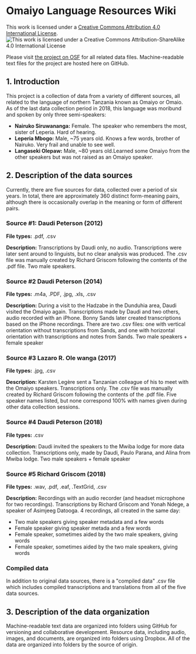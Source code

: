 # Omaiyo Language Resources Wiki
This work is licensed under a [Creative Commons Attribution 4.0 International License](https://creativecommons.org/licenses/by/4.0/).
![This work is licensed under a Creative Commons Attribution-ShareAlike 4.0 International License][1]

Please visit [the project on OSF](https://osf.io/jwqta/) for all related data files. Machine-readable text files for the project are hosted here on GitHub.

## 1. Introduction
This project is a collection of data from a variety of different sources, all related to the language of northern Tanzania known as Omaiyo or Omaio. As of the last data collection period in 2018, this language was moribund and spoken by only three semi-speakers:

* **Nairuko Siruwananga:** Female. The speaker who remembers the most, sister of Leperia. Hard of hearing. 
* **Leperia Mbogo:** Male, ~75 years old. Knows a few words, brother of Nairuko. Very frail and unable to see well.  
* **Langaseki Olepaw:** Male, ~80 years old.Learned some Omaiyo from the other speakers but was not raised as an Omaiyo speaker.


## 2. Description of the data sources
Currently, there are five sources for data, collected over a period of six years. In total, there are approximately 360 distinct form-meaning pairs, although there is occasionally overlap in the meaning or form of different pairs.

### Source #1: Daudi Peterson (2012)
**File types:** .pdf, .csv

**Description:** Transcriptions by Daudi only, no audio. Transcriptions were later sent around to linguists, but no clear analysis was produced. The .csv file was manually created by Richard Griscom following the contents of the .pdf file. Two male speakers.


### Source #2 Daudi Peterson (2014)
**File types:** .m4a, .PDF, .jpg, .xls, .csv

**Description:** During a visit to the Hadzabe in the Dunduhia area, Daudi visited the Omaiyo again. Transcriptions made by Daudi and two others, audio recorded with an iPhone. Bonny Sands later created transcriptions based on the iPhone recordings. There are two .csv files: one with vertical orientation without transcriptions from Sands, and one with horizontal orientation with transcriptions and notes from Sands. Two male speakers + female speaker

### Source #3 Lazaro R. Ole wanga (2017)
**File types:** .jpg, .csv

**Description:** Karsten Legère sent a Tanzanian colleague of his to meet with the Omaiyo speakers. Transcriptions only. The .csv file was manually created by Richard Griscom following the contents of the .pdf file. Five speaker names listed, but none correspond 100% with names given during other data collection sessions.

### Source #4 Daudi Peterson (2018)
**File types:** .csv

**Description:** Daudi invited the speakers to the Mwiba lodge for more data collection. Transcriptions only, made by Daudi, Paulo Parana, and Alina from Mwiba lodge. Two male speakers + female speaker

### Source #5 Richard Griscom (2018)
**File types:** .wav, .pdf, .eaf, .TextGrid, .csv

**Description:** Recordings with an audio recorder (and headset microphone for two recordings). Transcriptions by Richard Griscom and Yonah Ndege, a speaker of Asimjeeg Datooga. 4 recordings, all created in the same day:
* Two male speakers giving speaker metadata and a few words
* Female speaker giving speaker metada and a few words
* Female speaker, sometimes aided by the two male speakers, giving words
* Female speaker, sometimes aided by the two male speakers, giving words
 
### Compiled data
In addition to original data sources, there is a "compiled data" .csv file which includes compiled transcriptions and translations from all of the five data sources.

## 3. Description of the data organization
Machine-readable text data are organized into folders using GitHub for versioning and collaborative development. Resource data, including audio, images, and documents, are organized into folders using Dropbox. All of the data are organized into folders by the source of origin. 


  [1]: https://licensebuttons.net/l/by/4.0/88x31.png